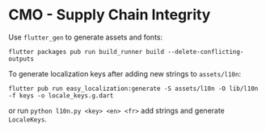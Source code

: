 # CMO - Supply Chain Integrity

Use `flutter_gen` to generate assets and fonts:

```
flutter packages pub run build_runner build --delete-conflicting-outputs
```

To generate localization keys after adding new strings to `assets/l10n`:

```
flutter pub run easy_localization:generate -S assets/l10n -O lib/l10n -f keys -o locale_keys.g.dart
```

or run `python l10n.py <key> <en> <fr>` add strings and generate `LocaleKeys`.